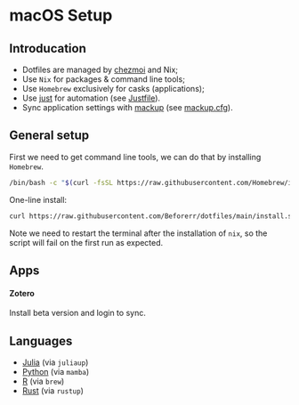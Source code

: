 # macOS Setup

## Introducation

- Dotfiles are managed by [chezmoi](https://www.chezmoi.io/) and Nix;
- Use `Nix` for packages & command line tools;
- Use `Homebrew` exclusively for casks (applications);
- Use [just](https://just.systems) for automation (see [Justfile](./home/justfile)).
- Sync application settings with [mackup](https://github.com/lra/mackup) (see [mackup.cfg](./home/private_dot_mackup.cfg)).

## General setup

First we need to get command line tools, we can do that by installing `Homebrew`.

```bash
/bin/bash -c "$(curl -fsSL https://raw.githubusercontent.com/Homebrew/install/HEAD/install.sh)"
```

One-line install:

```bash
curl https://raw.githubusercontent.com/Beforerr/dotfiles/main/install.sh | bash
```

Note we need to restart the terminal after the installation of `nix`, so the script will fail on the first run as expected.

## Apps

#### Zotero

Install beta version and login to sync.

## Languages

- [Julia](https://julialang.org/) (via `juliaup`)
- [Python](https://www.python.org/) (via `mamba`)
- [R](https://www.r-project.org/) (via `brew`)
- [Rust](https://www.rust-lang.org/) (via `rustup`)

